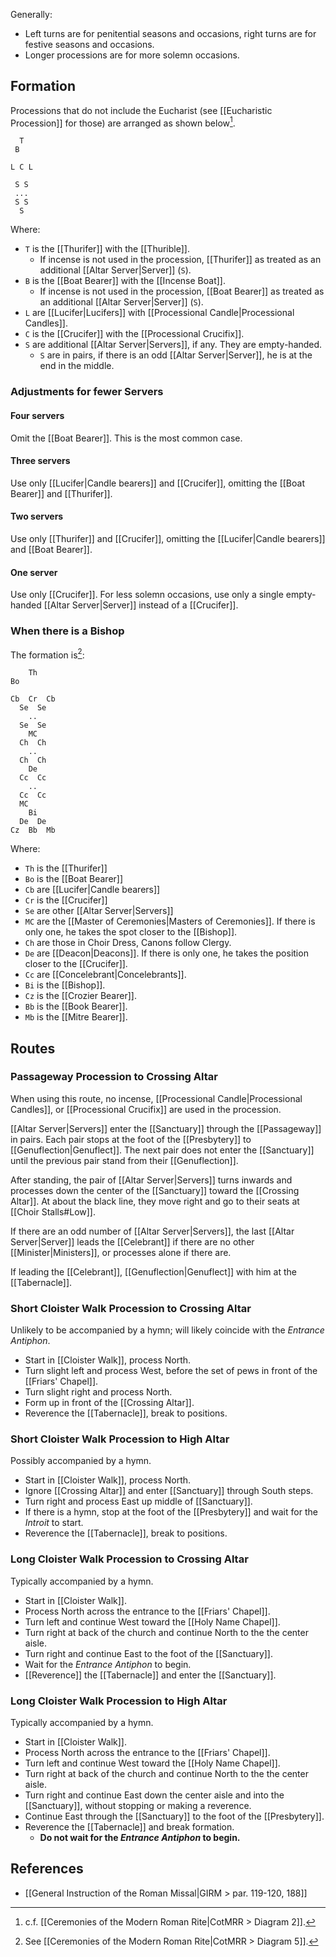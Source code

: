 Generally:

- Left turns are for penitential seasons and occasions, right turns are for festive seasons and occasions.
- Longer processions are for more solemn occasions.

## Formation
Processions that do not include the Eucharist (see [[Eucharistic Procession]] for those) are arranged as shown below[^diagram].

```
  T
 B

L C L

 S S
 ...
 S S
  S
```

Where:

- `T` is the [[Thurifer]] with the [[Thurible]].
	- If incense is not used in the procession, [[Thurifer]] as treated as an additional [[Altar Server|Server]] (`S`).
- `B` is the [[Boat Bearer]] with the [[Incense Boat]].
	- If incense is not used in the procession, [[Boat Bearer]] as treated as an additional [[Altar Server|Server]] (`S`).
- `L` are [[Lucifer|Lucifers]] with [[Processional Candle|Processional Candles]].
- `C` is the [[Crucifer]] with the [[Processional Crucifix]].
- `S` are additional [[Altar Server|Servers]], if any. They are empty-handed.
	- `S` are in pairs, if there is an odd [[Altar Server|Server]], he is at the end in the middle.

[^diagram]: c.f. [[Ceremonies of the Modern Roman Rite|CotMRR > Diagram 2]].

### Adjustments for fewer Servers

#### Four servers
Omit the [[Boat Bearer]]. This is the most common case.

#### Three servers
Use only [[Lucifer|Candle bearers]] and [[Crucifer]], omitting the [[Boat Bearer]] and [[Thurifer]].

#### Two servers
Use only [[Thurifer]] and [[Crucifer]], omitting the [[Lucifer|Candle bearers]] and [[Boat Bearer]].

#### One server
Use only [[Crucifer]]. For less solemn occasions, use only a single empty-handed [[Altar Server|Server]] instead of a [[Crucifer]].

### When there is a Bishop
The formation is[^bishop]:

```
    Th
Bo

Cb  Cr  Cb
  Se  Se
    ..
  Se  Se
    MC
  Ch  Ch
    ..
  Ch  Ch
    De
  Cc  Cc
    ..
  Cc  Cc
  MC
    Bi
  De  De
Cz  Bb  Mb
```

Where:

- `Th` is the [[Thurifer]]
- `Bo` is the [[Boat Bearer]]
- `Cb` are [[Lucifer|Candle bearers]]
- `Cr` is the [[Crucifer]]
- `Se` are other [[Altar Server|Servers]]
- `MC` are the [[Master of Ceremonies|Masters of Ceremonies]]. If there is only one, he takes the spot closer to the [[Bishop]].
- `Ch` are those in Choir Dress, Canons follow Clergy.
- `De` are [[Deacon|Deacons]]. If there is only one, he takes the position closer to the [[Crucifer]].
- `Cc` are [[Concelebrant|Concelebrants]].
- `Bi` is the [[Bishop]].
- `Cz` is the [[Crozier Bearer]].
- `Bb` is the [[Book Bearer]].
- `Mb` is the [[Mitre Bearer]].

[^bishop]: See [[Ceremonies of the Modern Roman Rite|CotMRR > Diagram 5]].

## Routes

### Passageway Procession to Crossing Altar
When using this route, no incense, [[Processional Candle|Processional Candles]], or [[Processional Crucifix]] are used in the procession.

[[Altar Server|Servers]] enter the [[Sanctuary]] through the [[Passageway]] in pairs. Each pair stops at the foot of the [[Presbytery]] to [[Genuflection|Genuflect]]. The next pair does not enter the [[Sanctuary]] until the previous pair stand from their [[Genuflection]].

After standing, the pair of [[Altar Server|Servers]] turns inwards and processes down the center of the [[Sanctuary]] toward the [[Crossing Altar]]. At about the black line, they move right and  go to their seats at [[Choir Stalls#Low]].

If there are an odd number of [[Altar Server|Servers]], the last [[Altar Server|Server]] leads the [[Celebrant]] if there are no other [[Minister|Ministers]], or processes alone if there are.

If leading the [[Celebrant]], [[Genuflection|Genuflect]] with him at the [[Tabernacle]]. 

### Short Cloister Walk Procession to Crossing Altar
Unlikely to be accompanied by a hymn; will likely coincide with the _Entrance Antiphon_.

- Start in [[Cloister Walk]], process North.
- Turn slight left and process West, before the set of pews in front of the [[Friars' Chapel]].
- Turn slight right and process North.
- Form up in front of the [[Crossing Altar]].
- Reverence the [[Tabernacle]], break to positions.

### Short Cloister Walk Procession to High Altar
Possibly accompanied by a hymn.

- Start in [[Cloister Walk]], process North.
- Ignore [[Crossing Altar]] and enter [[Sanctuary]] through South steps.
- Turn right and process East up middle of [[Sanctuary]].
- If there is a hymn, stop at the foot of the [[Presbytery]] and wait for the _Introit_ to start.
- Reverence the [[Tabernacle]], break to positions.

### Long Cloister Walk Procession to Crossing Altar
Typically accompanied by a hymn.

- Start in [[Cloister Walk]].
- Process North across the entrance to the [[Friars' Chapel]].
- Turn left and continue West toward the [[Holy Name Chapel]].
- Turn right at back of the church and continue North to the the center aisle.
- Turn right and continue East to the foot of the [[Sanctuary]].
- Wait for the _Entrance Antiphon_ to begin.
- [[Reverence]] the [[Tabernacle]] and enter the [[Sanctuary]].

### Long Cloister Walk Procession to High Altar
Typically accompanied by a hymn.

- Start in [[Cloister Walk]].
- Process North across the entrance to the [[Friars' Chapel]].
- Turn left and continue West toward the [[Holy Name Chapel]].
- Turn right at back of the church and continue North to the the center aisle.
- Turn right and continue East down the center aisle and into the [[Sanctuary]], without stopping or making a reverence.
- Continue East through the [[Sanctuary]] to the foot of the [[Presbytery]].
- Reverence the [[Tabernacle]] and break formation.
	- **Do not wait for the _Entrance Antiphon_ to begin.**

## References
- [[General Instruction of the Roman Missal|GIRM > par. 119-120, 188]]
